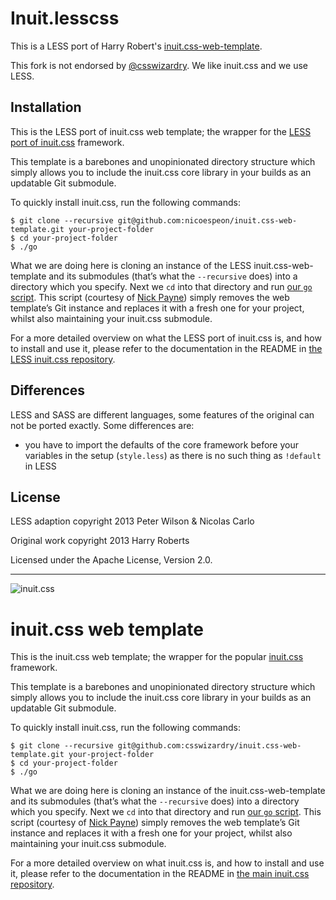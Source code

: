 # Inuit.lesscss

This is a LESS port of Harry Robert's [inuit.css-web-template](https://github.com/csswizardry/inuit.css-web-template).

This fork is not endorsed by [@csswizardry](https://github.com/csswizardry/).
We like inuit.css and we use LESS.

## Installation

This is the LESS port of inuit.css web template; the wrapper for the
[LESS port of inuit.css](https://github.com/peterwilsoncc/inuit.css) framework.

This template is a barebones and unopinionated directory structure which simply
allows you to include the inuit.css core library in your builds as an updatable
Git submodule.

To quickly install inuit.css, run the following commands:

    $ git clone --recursive git@github.com:nicoespeon/inuit.css-web-template.git your-project-folder
    $ cd your-project-folder
    $ ./go

What we are doing here is cloning an instance of the LESS inuit.css-web-template and
its submodules (that’s what the `--recursive` does) into a directory which you
specify. Next we `cd` into that directory and run [our `go` script](https://github.com/nicoespeon/inuit.css-web-template/blob/master/go).
This script (courtesy of [Nick Payne](http://twitter.com/makeusabrew)) simply
removes the web template’s Git instance and replaces it with a fresh one for
your project, whilst also maintaining your inuit.css submodule.

For a more detailed overview on what the LESS port of inuit.css is, and how to install
 and use it, please refer to the documentation in the README in
[the LESS inuit.css repository](https://github.com/peterwilsoncc/inuit.css).

## Differences

LESS and SASS are different languages, some features of the original
can not be ported exactly. Some differences are:

* you have to import the defaults of the core framework before your variables
  in the setup (`style.less`) as there is no such thing as `!default` in LESS

## License

LESS adaption copyright 2013 Peter Wilson & Nicolas Carlo

Original work copyright 2013 Harry Roberts

Licensed under the Apache License, Version 2.0.

---

![inuit.css](http://inuitcss.com/img/content/logo.png)

# inuit.css web template

This is the inuit.css web template; the wrapper for the popular
[inuit.css](https://github.com/csswizardry/inuit.css) framework.

This template is a barebones and unopinionated directory structure which simply
allows you to include the inuit.css core library in your builds as an updatable
Git submodule.

To quickly install inuit.css, run the following commands:

    $ git clone --recursive git@github.com:csswizardry/inuit.css-web-template.git your-project-folder
    $ cd your-project-folder
    $ ./go

What we are doing here is cloning an instance of the inuit.css-web-template and
its submodules (that’s what the `--recursive` does) into a directory which you
specify. Next we `cd` into that directory and run [our `go` script](https://github.com/csswizardry/inuit.css-web-template/blob/master/go).
This script (courtesy of [Nick Payne](http://twitter.com/makeusabrew)) simply
removes the web template’s Git instance and replaces it with a fresh one for
your project, whilst also maintaining your inuit.css submodule.

For a more detailed overview on what inuit.css is, and how to install and use
it, please refer to the documentation in the README in
[the main inuit.css repository](https://github.com/csswizardry/inuit.css).
